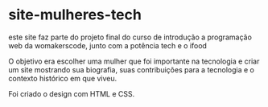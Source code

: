 # site-mulheres-tech
 este site faz parte do projeto final do curso de introdução a programação web da womakerscode, junto com a potência tech e o ifood

 O objetivo era escolher uma mulher que foi importante na tecnologia e criar um site mostrando sua biografia, suas contribuições para a tecnologia e o contexto histórico em que viveu.

 Foi criado o design com HTML e CSS. 
